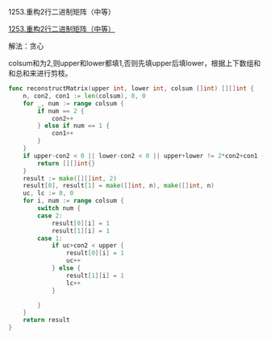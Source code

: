 1253.重构2行二进制矩阵（中等）

[1253.重构2行二进制矩阵（中等）](https://leetcode.cn/problems/reconstruct-a-2-row-binary-matrix/)



解法：贪心



colsum和为2,则upper和lower都填1,否则先填upper后填lower，根据上下数组和和总和来进行剪枝。



```go
func reconstructMatrix(upper int, lower int, colsum []int) [][]int {
	n, con2, con1 := len(colsum), 0, 0
	for _, num := range colsum {
		if num == 2 {
			con2++
		} else if num == 1 {
			con1++
		}
	}
	if upper-con2 < 0 || lower-con2 < 0 || upper+lower != 2*con2+con1 {
		return [][]int{}
	}
	result := make([][]int, 2)
	result[0], result[1] = make([]int, n), make([]int, n)
	uc, lc := 0, 0
	for i, num := range colsum {
		switch num {
		case 2:
			result[0][i] = 1
			result[1][i] = 1
		case 1:
			if uc+con2 < upper {
				result[0][i] = 1
				uc++
			} else {
				result[1][i] = 1
				lc++
			}

		}
	}
	return result
}
```
